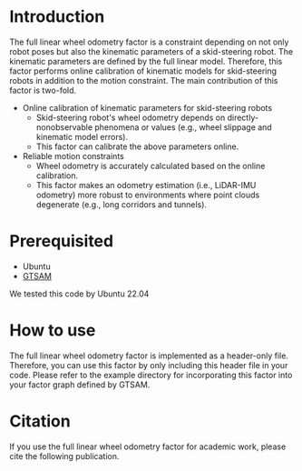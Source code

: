 # Introduction
The full linear wheel odometry factor is a constraint depending on not only robot poses but also the kinematic parameters of a skid-steering robot. The kinematic parameters are defined by the full linear model. Therefore, this factor performs online calibration of kinematic models for skid-steering robots in addition to the motion constraint. 
The main contribution of this factor is two-fold.
* Online calibration of kinematic parameters for skid-steering robots
    * Skid-steering robot's wheel odometry depends on directly-nonobservable phenomena or values (e.g., wheel slippage
      and kinematic model errors).
    * This factor can calibrate the above parameters online.
* Reliable motion constraints
    * Wheel odometry is accurately calculated based on the online calibration.
    * This factor makes an odometry estimation (i.e., LiDAR-IMU odometry) more robust to environments where point clouds degenerate (e.g., long corridors and tunnels).

<!-- The following video validates that LiDAR-IMU odometry with our full linear wheel odometry factor accomplishes accurate odometry estimation even in long corridors.
![アップロードした回路図の画像を ID で指定](/doc/LIWO_with_online_calibration.mp4) -->
# Prerequisited
* Ubuntu
* [GTSAM](https://github.com/borglab/gtsam/tree/4.2a9)

We tested this code by Ubuntu 22.04

# How to use
The full linear wheel odometry factor is implemented as a header-only file. Therefore, you can use this factor by only including this header file in your code. Please refer to the example directory for incorporating this factor into your factor graph defined by GTSAM.

# Citation
If you use the full linear wheel odometry factor for academic work, please cite the following publication.